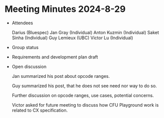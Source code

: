 # Meeting Minutes 2024-8-29

- Attendees

  Darius (Bluespec)
  Jan Gray (Individual)
  Anton Kuzmin (Individual)
  Saket Sinha (Individual)
  Guy Lemieux (UBC)
  Victor Lu (Individual)

- Group status
- Requirements and development plan draft
- Open discussion

  Jan summarized his post about opcode ranges.
  
  Guy summarized his post, that he does not see need nor way to do so.

  Further discussion on opcode ranges, use cases, potential concerns.

  Victor asked for future meeting to discuss how CFU Playground work
  is related to CX specification.
